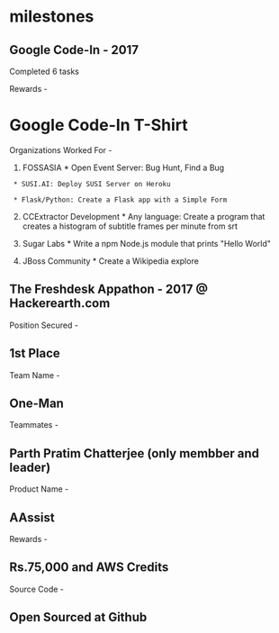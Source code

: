 # milestones
## Google Code-In - 2017
 Completed 6 tasks
 
 Rewards -
 
 # Google Code-In T-Shirt
 Organizations Worked For - 
   1. FOSSASIA
     * Open Event Server: Bug Hunt, Find a Bug
     
     * SUSI.AI: Deploy SUSI Server on Heroku
     
     * Flask/Python: Create a Flask app with a Simple Form

   2. CCExtractor Development
    * Any language: Create a program that creates a histogram of subtitle frames per minute from srt

   3. Sugar Labs
    * Write a npm Node.js module that prints "Hello World"

   4. JBoss Community
    * Create a Wikipedia explore
    
## The Freshdesk Appathon - 2017 @ Hackerearth.com
  Position Secured - 
  ## 1st Place
  Team Name - 
  ## One-Man
  Teammates - 
  ## Parth Pratim Chatterjee (only membber and leader) 
  Product Name -
  ## AAssist
  Rewards - 
  ## Rs.75,000 and AWS Credits
  Source Code -
  ## Open Sourced at Github
  
  
